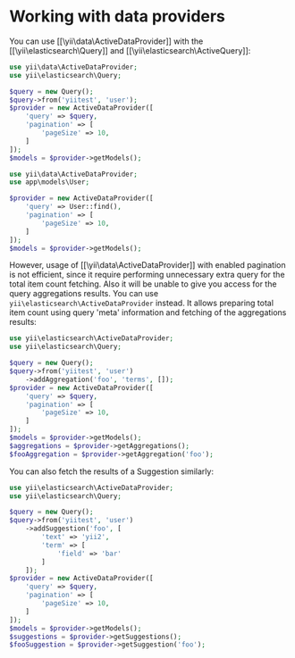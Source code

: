 Working with data providers
===========================

You can use [[\yii\data\ActiveDataProvider]] with the [[\yii\elasticsearch\Query]] and [[\yii\elasticsearch\ActiveQuery]]:

```php
use yii\data\ActiveDataProvider;
use yii\elasticsearch\Query;

$query = new Query();
$query->from('yiitest', 'user');
$provider = new ActiveDataProvider([
    'query' => $query,
    'pagination' => [
        'pageSize' => 10,
    ]
]);
$models = $provider->getModels();
```

```php
use yii\data\ActiveDataProvider;
use app\models\User;

$provider = new ActiveDataProvider([
    'query' => User::find(),
    'pagination' => [
        'pageSize' => 10,
    ]
]);
$models = $provider->getModels();
```

However, usage of [[\yii\data\ActiveDataProvider]] with enabled pagination is not efficient, since it require
performing unnecessary extra query for the total item count fetching. Also it will be unable to give you access
for the query aggregations results. You can use `yii\elasticsearch\ActiveDataProvider` instead. It allows preparing
total item count using query 'meta' information and fetching of the aggregations results:

```php
use yii\elasticsearch\ActiveDataProvider;
use yii\elasticsearch\Query;

$query = new Query();
$query->from('yiitest', 'user')
    ->addAggregation('foo', 'terms', []);
$provider = new ActiveDataProvider([
    'query' => $query,
    'pagination' => [
        'pageSize' => 10,
    ]
]);
$models = $provider->getModels();
$aggregations = $provider->getAggregations();
$fooAggregation = $provider->getAggregation('foo');
```

You can also fetch the results of a Suggestion similarly:

```php
use yii\elasticsearch\ActiveDataProvider;
use yii\elasticsearch\Query;

$query = new Query();
$query->from('yiitest', 'user')
    ->addSuggestion('foo', [
        'text' => 'yii2',
        'term' => [
            'field' => 'bar'
        ]
    ]);
$provider = new ActiveDataProvider([
    'query' => $query,
    'pagination' => [
        'pageSize' => 10,
    ]
]);
$models = $provider->getModels();
$suggestions = $provider->getSuggestions();
$fooSuggestion = $provider->getSuggestion('foo');
```
